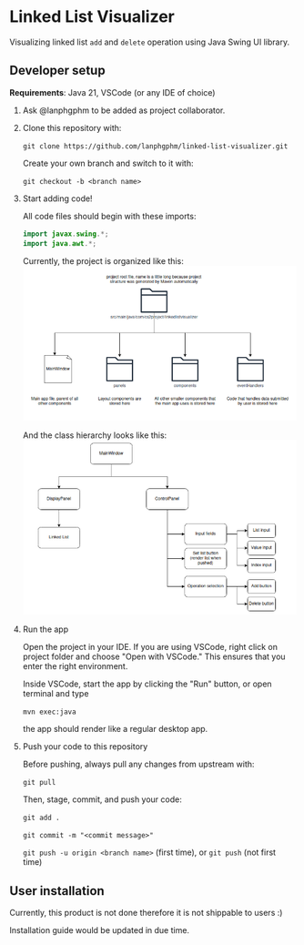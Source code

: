 # Linked List Visualizer 
Visualizing linked list `add` and `delete` operation using Java Swing UI library. 

## Developer setup
**Requirements**: Java 21, VSCode (or any IDE of choice)

1.  Ask @lanphgphm to be added as project collaborator.

2.  Clone this repository with: 

    `git clone https://github.com/lanphgphm/linked-list-visualizer.git`

    Create your own branch and switch to it with: 

    `git checkout -b <branch name>`

3.  Start adding code! 
    
    All code files should begin with these imports: 

    ```java
    import javax.swing.*;
    import java.awt.*;
    ```

    Currently, the project is organized like this: 
    ![Alt text](/project-documents/project-structure.png) 

    And the class hierarchy looks like this: 
    ![Alt text](/project-documents/class-hierarchy.png)

4.  Run the app 

    Open the project in your IDE. If you are using VSCode, right click on project folder and choose "Open with VSCode." This ensures that you enter the right environment. 

    Inside VSCode, start the app by clicking the "Run" button, or open terminal and type

    `mvn exec:java`

    the app should render like a regular desktop app. 

5.  Push your code to this repository
    
    Before pushing, always pull any changes from upstream with: 
    
    `git pull` 

    Then, stage, commit, and push your code: 

    `git add .`

    `git commit -m "<commit message>"`

    `git push -u origin <branch name>` (first time), or `git push` (not first time)

## User installation 
Currently, this product is not done therefore it is not shippable to users :)
 
Installation guide would be updated in due time. 